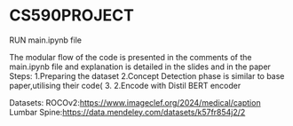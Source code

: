 # CS590PROJECT

RUN main.ipynb file

The modular flow of the code is presented in the comments of the main.ipynb file and explanation is detailed in the slides and in the paper
Steps:
1.Preparing the dataset
2.Concept Detection phase is similar to base paper,utilising their code(
3.
2.Encode with Distil BERT encoder

Datasets:
ROCOv2:https://www.imageclef.org/2024/medical/caption
Lumbar Spine:https://data.mendeley.com/datasets/k57fr854j2/2
